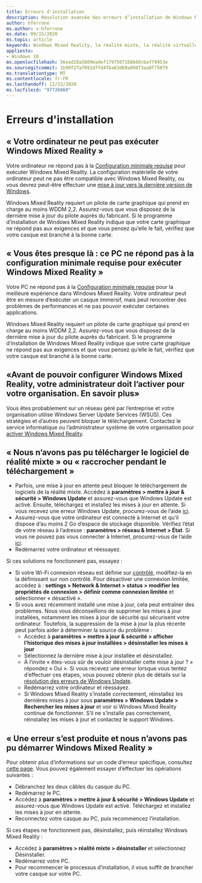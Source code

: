 ```yaml
---
title: Erreurs d'installation
description: Résolution avancée des erreurs d’installation de Windows Mixed Reality qui va au-delà de notre documentation de support technique standard.
author: hferrone
ms.author: v-hferrone
ms.date: 09/15/2020
ms.topic: article
keywords: Windows Mixed Reality, la réalité mixte, la réalité virtuelle, VR, MR, dépannage, erreurs, aide, support, installation
appliesto:
- Windows 10
ms.openlocfilehash: 56ead28a5809eadef1797507168b68cbaf79953e
ms.sourcegitcommit: 1b90f27af091dffd4fba63d69a89873aa0f75079
ms.translationtype: MT
ms.contentlocale: fr-FR
ms.lasthandoff: 12/22/2020
ms.locfileid: "97726060"
---
```

# <a name="installation-errors"></a>Erreurs d'installation

## <a name="your-pc-cant-run-windows-mixed-reality"></a>« Votre ordinateur ne peut pas exécuter Windows Mixed Reality »

Votre ordinateur ne répond pas à la [Configuration minimale requise](https://support.microsoft.com/help/4039260/windows-10-mixed-reality-pc-hardware-guidelines) pour exécuter Windows Mixed Reality. La configuration matérielle de votre ordinateur peut ne pas être compatible avec Windows Mixed Reality, ou vous devrez peut-être effectuer une [mise à jour vers la dernière version de Windows](https://support.microsoft.com/help/12373/windows-update-faq). 

Windows Mixed Reality requiert un pilote de carte graphique qui prend en charge au moins WDDM 2,2. Assurez-vous que vous disposez de la dernière mise à jour du pilote auprès du fabricant. Si le programme d’installation de Windows Mixed Reality indique que votre carte graphique ne répond pas aux exigences et que vous pensez qu’elle le fait, vérifiez que votre casque est branché à la bonne carte.

## <a name="youre-nearly-therethis-pc-doesnt-meet-the-minimum-requirements-needed-to-run-windows-mixed-reality"></a>« Vous êtes presque là : ce PC ne répond pas à la configuration minimale requise pour exécuter Windows Mixed Reality »

Votre PC ne répond pas à la [Configuration minimale requise](https://support.microsoft.com/help/4039260/windows-10-mixed-reality-pc-hardware-guidelines) pour la meilleure expérience dans Windows Mixed Reality. Votre ordinateur peut être en mesure d’exécuter un casque immersif, mais peut rencontrer des problèmes de performances et ne pas pouvoir exécuter certaines applications.

Windows Mixed Reality requiert un pilote de carte graphique qui prend en charge au moins WDDM 2,2. Assurez-vous que vous disposez de la dernière mise à jour du pilote auprès du fabricant. Si le programme d’installation de Windows Mixed Reality indique que votre carte graphique ne répond pas aux exigences et que vous pensez qu’elle le fait, vérifiez que votre casque est branché à la bonne carte.

## <a name="before-we-can-set-up-windows-mixed-reality-your-administrator-will-need-to-enable-it-for-your-organization-learn-more"></a>«Avant de pouvoir configurer Windows Mixed Reality, votre administrateur doit l’activer pour votre organisation. En savoir plus»

Vous êtes probablement sur un réseau géré par l’entreprise et votre organisation utilise Windows Server Update Services (WSUS). Ces stratégies et d’autres peuvent bloquer le téléchargement. Contactez le service informatique ou l’administrateur système de votre organisation pour [activer Windows Mixed Reality](https://docs.microsoft.com/windows/application-management/manage-windows-mixed-reality#enable).

## <a name="we-couldnt-download-the-mixed-reality-software-or-hang-tight-while-we-do-some-downloading"></a>« Nous n’avons pas pu télécharger le logiciel de réalité mixte » ou « raccrocher pendant le téléchargement »

* Parfois, une mise à jour en attente peut bloquer le téléchargement de logiciels de la réalité mixte. Accédez à **paramètres > mettre à jour & sécurité > Windows Update** et assurez-vous que Windows Update est activé. Ensuite, téléchargez et installez les mises à jour en attente. Si vous recevez une erreur Windows Update, procurez-vous de l’aide [ici](https://support.microsoft.com/help/10164/fix-windows-update-errors).
* Assurez-vous que votre ordinateur est connecté à Internet et qu’il dispose d’au moins 2 Go d’espace de stockage disponible. Vérifiez l’état de votre réseau à l’adresse : **paramètres > réseau & Internet > État**. Si vous ne pouvez pas vous connecter à Internet, procurez-vous de l’aide [ici](https://support.microsoft.com/help/10741/windows-10-fix-network-connection-issues).  
* Redémarrez votre ordinateur et réessayez. 

Si ces solutions ne fonctionnent pas, essayez :
* Si votre Wi-Fi connexion réseau est définie sur [contrôlé](https://support.microsoft.com//help/17452/windows-metered-internet-connections-faq), modifiez-la en la définissant sur non contrôlé. Pour désactiver une connexion limitée, accédez à : **settings > Network & Internet > status > modifier les propriétés de connexion > définir comme connexion limitée** et sélectionner « désactivé ».  
* Si vous avez récemment installé une mise à jour, cela peut entraîner des problèmes. Nous vous déconseillons de supprimer les mises à jour installées, notamment les mises à jour de sécurité qui sécurisent votre ordinateur. Toutefois, la suppression de la mise à jour la plus récente peut parfois aider à déterminer la source du problème : 
    * Accédez à **paramètres > mettre à jour & sécurité > afficher l’historique des mises à jour installées > désinstaller les mises à jour**
    * Sélectionnez la dernière mise à jour installée et désinstallez.
    * À l’invite « êtes-vous sûr de vouloir désinstaller cette mise à jour ? » répondez « Oui ». Si vous recevez une erreur lorsque vous tentez d’effectuer ces étapes, vous pouvez obtenir plus de détails sur la [résolution des erreurs de Windows Update](https://support.microsoft.com//help/10164/fix-windows-update-errors). 
    * Redémarrez votre ordinateur et réessayez. 
    * Si Windows Mixed Reality s’installe correctement, réinstallez les dernières mises à jour sous **paramètres > Windows Update > Rechercher les mises à jour** et voir si Windows Mixed Reality continue de fonctionner. S’il ne s’installe pas correctement, réinstallez les mises à jour et contactez le support Windows. 

## <a name="something-went-wrong-and-we-couldnt-start-windows-mixed-reality"></a>« Une erreur s’est produite et nous n’avons pas pu démarrer Windows Mixed Reality »
Pour obtenir plus d’informations sur un code d’erreur spécifique, consultez [cette page](error-codes.md). Vous pouvez également essayer d’effectuer les opérations suivantes :

* Débranchez les deux câbles du casque du PC.
* Redémarrez le PC.
* Accédez à **paramètres > mettre à jour & sécurité > Windows Update** et assurez-vous que Windows Update est activé. Téléchargez et installez les mises à jour en attente.
* Reconnectez votre casque au PC, puis recommencez l’installation.

Si ces étapes ne fonctionnent pas, désinstallez, puis réinstallez Windows Mixed Reality :
* Accédez à **paramètres > réalité mixte > désinstaller** et sélectionnez Désinstaller. 
* Redémarrez votre PC. 
* Pour recommencer le processus d’installation, il vous suffit de brancher votre casque sur votre PC.
